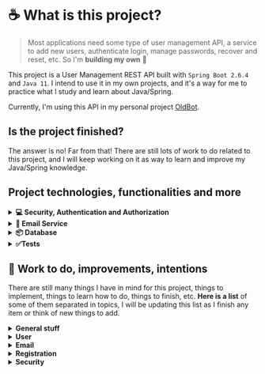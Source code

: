
# ☕ What is this project?
> Most applications need some type of user management API, a service to add new users, authenticate login, 
manage passwords, recover and reset, etc. So I'm **building my own** 🙂

This project is a User Management REST API built with `Spring Boot 2.6.4` and `Java 11`. I intend to use it in my own
projects, and it's a way for me to practice what I study and learn about Java/Spring.

Currently, I'm using this API in my personal project [OldBot](https://oldbot.com.br).


## Is the project finished?
The answer is no! Far from that! There are still lots of work to do related to this project, and I will keep working 
on it as way to learn and improve my Java/Spring knowledge. 


## Project technologies, functionalities and more
<details><summary><b>💻 Security, Authentication and Authorization</b></summary>

Spring Security is responsible to manage Authentication and Authorization.
When logging in, the user is authenticated in the database and receives an `access token`.

### 🔴 Json Web Token (JWT)
It uses `JWT` for Authorization, generating **Json Web Tokens** to be used in every request by the users.

All requests received are intercepted by Spring Security and validations are performed to check whether
the `access token` provided in the request is valid.

The token configurations, such as <u>expiration time</u>, are set in the `JWTAuthenticationFilter.java` file.

### 👮‍♂ Spring Security and Roles
All the access for the API and it's routes are set in the `SecurityConfiguration.java` file.  

Currently, there are only `2` main roles used in the project, they are:
- `USER`: simple user, allowed to access only login and registration related routes.
- `ADMIN`: has access and is allowed for everything.

</details>


<details><summary><b>📮 Email Service</b></summary>

The email service uses Java Mail to send emails. The SMTP settings must be set in your
`application.properties` file.

You can use [MailDev](https://github.com/maildev/maildev) to easily test email service in your local machine.

### 🐇 Asynchronous email sending with RabbitMQ
Since sending email is something that can take a few seconds and does not make much sense being synchronous, 
it's recommended to send emails asynchronously, to achieve that, one of the best solutions is RabbitMQ
using messaging queues.

You can create your own instance of [RabbitMQ](https://www.rabbitmq.com/) using docker locally or, as I prefer, a
 cloud solution, and I recommend [CloudAMQP](https://www.cloudamqp.com). It has free plans for hobby/development
, and it's very easy to use.

- `RabbitMQService.java` is the Publisher which sends the messages to the queue.
- `EmailConsumer.java` is the Subscriber which receives the queue messages and calls **EmailService** to send the emails.

</details>


<details><summary><b>📦 Database</b></summary>

The project has 2 configured databases by default, `MySQL` and `PostgreSQL`.

MySQL I use in my local machine, and Postgre, since my application is deployed in [Heroku](https://heroku.com/)
, it's used there.

</details>

<details><summary><b>✅Tests</b></summary>

Most of the `User` related Controller and Service methods have unit testing.
More tests will be implemented as the project goes on.

Another important pending work to do is implement **integration** tests, which I still need to learn how to implement.

</details>


## 🚀 Work to do, improvements, intentions
There are still many things I have in mind for this project, things to implement, things to learn how to do, things 
to finish, etc. **Here is a list** of some of them separated in topics, I will be updating this list as 
I finish any item or think of new things to add.

<details><summary><b>General stuff</b></summary>

- *️⃣ Implement com.user.api.integration tests.
- *️⃣ Implement API call limitations with Bucket4J.

</details>


<details><summary><b>User</b></summary>

- *️⃣ Finish/fix the implementation of some tests with `TODO` comment.
- *️⃣ Implement change user email process, with emails confirmation, token, etc. 

</details>


<details><summary><b>Email</b></summary>

- *️⃣ Replace the current email service with AWS Simple Email Service (Amazon SES). 
- *️⃣ Implement unit tests.

</details>


<details><summary><b>Registration</b></summary>

- *️⃣ Implement unit tests.

</details>

<details><summary><b>Security</b></summary>

- *️⃣ Implement unit tests for Spring Security.

</details>
